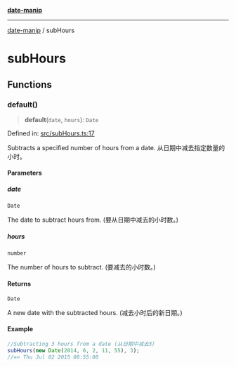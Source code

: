 [**date-manip**](index.md)

***

[date-manip](modules.md) / subHours

# subHours

## Functions

### default()

> **default**(`date`, `hours`): `Date`

Defined in: [src/subHours.ts:17](https://github.com/fengxinming/date-manip/blob/c2d62c1a39faed6b959a43feaabc15f4e2d60a5a/src/subHours.ts#L17)

Subtracts a specified number of hours from a date.
从日期中减去指定数量的小时。

#### Parameters

##### date

`Date`

The date to subtract hours from. (要从日期中减去的小时数。)

##### hours

`number`

The number of hours to subtract. (要减去的小时数。)

#### Returns

`Date`

A new date with the subtracted hours. (减去小时后的新日期。)

#### Example

```ts
//Subtracting 3 hours from a date (从日期中减去3)
subHours(new Date(2014, 6, 2, 11, 55), 3);
//=> Thu Jul 02 2015 08:55:00
```

